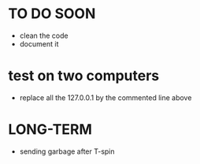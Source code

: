 # TO DO SOON

- clean the code
- document it

# test on two computers 

- replace all the 127.0.0.1 by the commented line above

# LONG-TERM
- sending garbage after T-spin